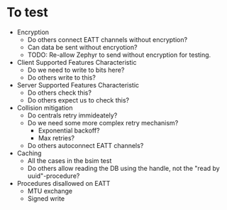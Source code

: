 # To test
- Encryption
  - Do others connect EATT channels without encryption?
  - Can data be sent without encryotion?
  - TODO: Re-allow Zephyr to send without encryption for testing.
- Client Supported Features Characteristic
  - Do we need to write to bits here?
  - Do others write to this?
- Server Supported Features Characteristic
  - Do others check this?
  - Do others expect us to check this?
- Collision mitigation
  - Do centrals retry immideately?
  - Do we need some more complex retry mechanism?
    - Exponential backoff?
    - Max retries?
  - Do others autoconnect EATT channels?
- Caching
  - All the cases in the bsim test
  - Do others allow reading the DB using the handle, not the "read by uuid"-procedure?
- Procedures disallowed on EATT
  - MTU exchange
  - Signed write
